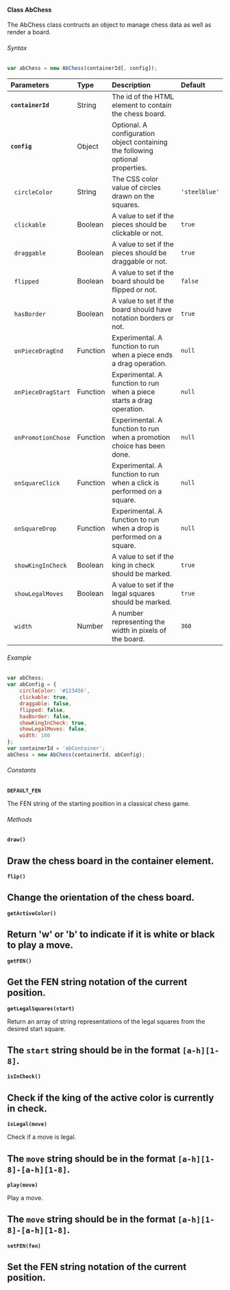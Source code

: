 #### Class AbChess

The AbChess class contructs an object to manage chess data as well as render a board.

###### Syntax

```Javascript
var abChess = new AbChess(containerId[, config]);
```

| Parameters | Type | Description | Default
| :--- | :--- | :--- | :---
| __`containerId`__ | String | The id of the HTML element to contain the chess board. |
| __`config`__ | Object | Optional. A configuration object containing the following optional properties. |
| &nbsp;&nbsp;`circleColor` | String | The CSS color value of circles drawn on the squares. | `'steelblue'`
| &nbsp;&nbsp;`clickable` | Boolean | A value to set if the pieces should be clickable or not. | `true`
| &nbsp;&nbsp;`draggable` | Boolean | A value to set if the pieces should be draggable or not. | `true`
| &nbsp;&nbsp;`flipped` | Boolean | A value to set if the board should be flipped or not. | `false`
| &nbsp;&nbsp;`hasBorder` | Boolean | A value to set if the board should have notation borders or not. | `true`
| &nbsp;&nbsp;`onPieceDragEnd` | Function | Experimental. A function to run when a piece ends a drag operation. | `null`
| &nbsp;&nbsp;`onPieceDragStart` | Function | Experimental. A function to run when a piece starts a drag operation. | `null`
| &nbsp;&nbsp;`onPromotionChose` | Function | Experimental. A function to run when a promotion choice has been done. | `null`
| &nbsp;&nbsp;`onSquareClick` | Function | Experimental. A function to run when a click is performed on a square. | `null`
| &nbsp;&nbsp;`onSquareDrop` | Function | Experimental. A function to run when a drop is performed on a square. | `null`
| &nbsp;&nbsp;`showKingInCheck` | Boolean | A value to set if the king in check should be marked. | `true`
| &nbsp;&nbsp;`showLegalMoves` | Boolean | A value to set if the legal squares should be marked. | `true`
| &nbsp;&nbsp;`width` | Number | A number representing the width in pixels of the board. | `360`

###### Example

```Javascript
var abChess;
var abConfig = {
    circleColor: '#123456',
    clickable: true,
    draggable: false,
    flipped: false,
    hasBorder: false,
    showKingInCheck: true,
    showLegalMoves: false,
    width: 180  
};
var containerId = 'abContainer';
abChess = new AbChess(containerId, abConfig);
```

###### Constants

__`DEFAULT_FEN`__
  
  The FEN string of the starting position in a classical chess game.

###### Methods

__`draw()`__

  Draw the chess board in the container element.
  ---

__`flip()`__

  Change the orientation of the chess board.
  ---

__`getActiveColor()`__

  Return 'w' or 'b' to indicate if it is white or black to play a move.
  ---

__`getFEN()`__

  Get the FEN string notation of the current position.
  ---

__`getLegalSquares(start)`__

  Return an array of string representations of the legal squares from the desired start square.

  The `start` string should be in the format `[a-h][1-8]`.
  ---

__`isInCheck()`__

  Check if the king of the active color is currently in check.
  ---

__`isLegal(move)`__

  Check if a move is legal.

  The __`move`__ string should be in the format `[a-h][1-8]-[a-h][1-8]`.
  ---

__`play(move)`__

  Play a move.

  The __`move`__ string should be in the format `[a-h][1-8]-[a-h][1-8]`.
  ---
  
__`setFEN(fen)`__

  Set the FEN string notation of the current position.
  ---
